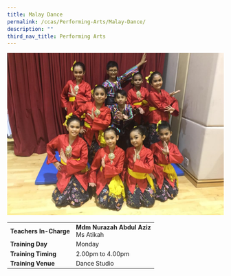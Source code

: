 ```yaml
---
title: Malay Dance
permalink: /ccas/Performing-Arts/Malay-Dance/
description: ""
third_nav_title: Performing Arts
---
```

![](/images/M%20Dance.png)

| | |
| --- | ---|
| **Teachers In-Charge** |**Mdm Nurazah Abdul Aziz**<br>Ms Atikah
|**Training Day**|Monday
|**Training Timing**|2.00pm to 4.00pm
|**Training Venue**|Dance Studio